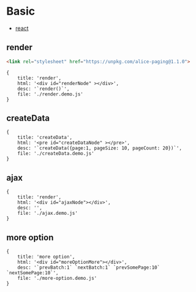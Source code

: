 # Basic

- [react](https://fast-flow.github.io/paging.react)

## render

````html
<link rel="stylesheet" href="https://unpkg.com/alice-paging@1.1.0">
````

````demo
{
    title: 'render',
    html: '<div id="renderNode" ></div>',
    desc: '`render()`',
    file: './render.demo.js'
}
````

## createData

````demo
{
    title: 'createData',
    html: '<pre id="createDataNode" ></pre>',
    desc: '`createData({page:1, pageSize: 10, pageCount: 20})`',
    file: './createData.demo.js'
}
````


## ajax

````demo
{
    title: 'render',
    html: '<div id="ajaxNode"></div>',
    desc: '',
    file: './ajax.demo.js'
}
````

## more option


````demo
{
    title: 'more option',
    html: '<div id="moreOptionMore"></div>',
    desc: '`prevBatch:1` `nextBatch:1` `prevSomePage:10` `nextSomePage:10`',
    file: './more-option.demo.js'
}
````
